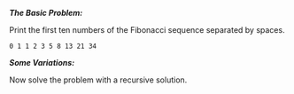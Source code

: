 ***The Basic Problem:***

Print the first ten numbers of the Fibonacci sequence separated by spaces.

```
0 1 1 2 3 5 8 13 21 34
```

***Some Variations:***

Now solve the problem with a recursive solution.